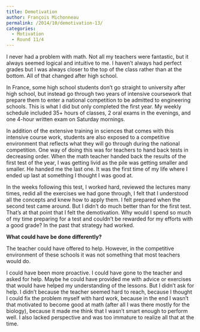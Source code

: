 ```yaml
---
title: Demotivation
author: François Michonneau
permalink: /2014/10/demotivation-13/
categories:
  - Motivation
  - Round 11/4
---
```

I never had a problem with math. Not all my teachers were fantastic, but it always seemed logical and intuitive to me. I haven&#8217;t always had perfect grades but I was always closer to the top of the class rather than at the bottom. All of that changed after high school.

In France, some high school students don&#8217;t go straight to university after high school, but instead go through two years of intensive coursework that prepare them to enter a national competition to be admitted to engineering schools. This is what I did but only completed the first year. My weekly schedule included 35+ hours of classes, 2 oral exams in the evenings, and one 4-hour written exam on Saturday mornings.

In addition of the extensive training in sciences that comes with this intensive course work, students are also exposed to a competitive environment that reflects what they will go through during the national competition. One way of doing this was for teachers to hand back tests in decreasing order. When the math teacher handed back the results of the first test of the year, I was getting livid as the pile was getting smaller and smaller. He handed me the last one. It was the first time of my life where I ended up last at something I thought I was good at.

In the weeks following this test, I worked hard, reviewed the lectures many times, redid all the exercises we had gone through, I felt that I understood all the concepts and knew how to apply them. I felt prepared when the second test came around. But I didn&#8217;t do much better than for the first test. That&#8217;s at that point that I felt the demotivation. Why would I spend so much of my time preparing for a test and couldn&#8217;t be rewarded for my efforts with a good grade? In the past that strategy had worked.

**What could have be done differently?**

The teacher could have offered to help. However, in the competitive environment of these schools it was not something that most teachers would do. 

I could have been more proactive. I could have gone to the teacher and asked for help. Maybe he could have provided me with advice or exercises that would have helped my understanding of the lessons. But I didn&#8217;t ask for help. I didn&#8217;t because the teacher seemed hard to reach, because I thought I could fix the problem myself with hard work, because in the end I wasn&#8217;t that motivated to become good at math (after all I was there mostly for the biology), because it made me think that I wasn&#8217;t smart enough to perform well. I also lacked perspective and was too immature to realize all that at the time.
